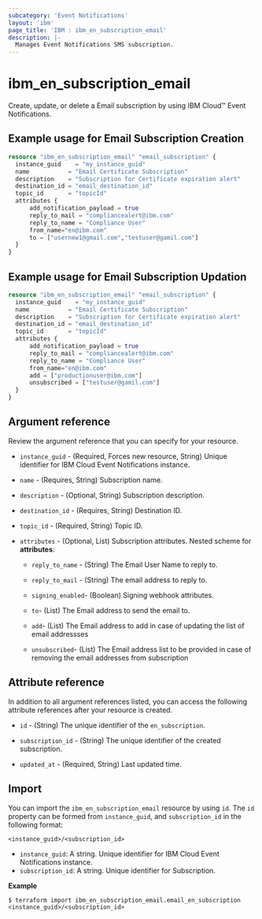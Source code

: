 ```yaml
---
subcategory: 'Event Notifications'
layout: 'ibm'
page_title: 'IBM : ibm_en_subscription_email'
description: |-
  Manages Event Notifications SMS subscription.
---
```


# ibm_en_subscription_email

Create, update, or delete a Email subscription by using IBM Cloud™ Event Notifications.

## Example usage for Email Subscription Creation

```terraform
resource "ibm_en_subscription_email" "email_subscription" {
  instance_guid    = "my_instance_guid"
  name           = "Email Certificate Subscription"
  description    = "Subscription for Certificate expiration alert"
  destination_id = "email_destination_id"
  topic_id       = "topicId"
  attributes {
      add_notification_payload = true
      reply_to_mail = "compliancealert@ibm.com"
      reply_to_name = "Compliance User"
      from_name="en@ibm.com"
      to = ["usernew1@gmail.com","testuser@gamil.com"]
  }
}
```

## Example usage for Email Subscription Updation

```terraform
resource "ibm_en_subscription_email" "email_subscription" {
  instance_guid    = "my_instance_guid"
  name           = "Email Certificate Subscription"
  description    = "Subscription for Certificate expiration alert"
  destination_id = "email_destination_id"
  topic_id       = "topicId"
  attributes {
      add_notification_payload = true
      reply_to_mail = "compliancealert@ibm.com"
      reply_to_name = "Compliance User"
      from_name="en@ibm.com"
      add = ["productionuser@ibm.com"]
      unsubscribed = ["testuser@gamil.com"]
  }
}
```

## Argument reference

Review the argument reference that you can specify for your resource.

- `instance_guid` - (Required, Forces new resource, String) Unique identifier for IBM Cloud Event Notifications instance.

- `name` - (Requires, String) Subscription name.

- `description` - (Optional, String) Subscription description.

- `destination_id` - (Requires, String) Destination ID.

- `topic_id` - (Required, String) Topic ID.

- `attributes` - (Optional, List) Subscription attributes.
  Nested scheme for **attributes**:

  - `reply_to_name` - (String) The Email User Name to reply to.

  - `reply_to_mail` - (String) The email address to reply to.

  - `signing_enabled`- (Boolean) Signing webhook attributes.

  - `to`- (List) The Email address to send the email to.

  - `add`- (List) The Email address to add in case of updating the list of email addressses

  - `unsubscribed`- (List) The Email address list to be provided in case of removing the email addresses from subscription

## Attribute reference

In addition to all argument references listed, you can access the following attribute references after your resource is created.

- `id` - (String) The unique identifier of the `en_subscription`.

- `subscription_id` - (String) The unique identifier of the created subscription.

- `updated_at` - (Required, String) Last updated time.

## Import

You can import the `ibm_en_subscription_email` resource by using `id`.
The `id` property can be formed from `instance_guid`, and `subscription_id` in the following format:

```
<instance_guid>/<subscription_id>
```

- `instance_guid`: A string. Unique identifier for IBM Cloud Event Notifications instance.
- `subscription_id`: A string. Unique identifier for Subscription.

**Example**

```
$ terraform import ibm_en_subscription_email.email_en_subscription <instance_guid>/<subscription_id>
```
